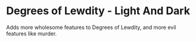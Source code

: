 # Degrees of Lewdity - Light And Dark
Adds more wholesome features to Degrees of Lewdity, and more evil features like murder.
